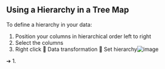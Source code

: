 ## Using a Hierarchy in a Tree Map

To define a hierarchy in your data:
1.	Position your columns in hierarchical order left to right
2.	Select the columns
3.	Right click  Data transformation  Set hierarchy![image](https://user-images.githubusercontent.com/97304805/171965799-9bada35d-7b76-4ba6-8839-6b5c89fda0a3.png)


➔
1. 
